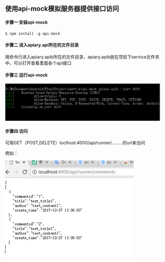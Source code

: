 ## 使用api-mock模拟服务器提供接口访问

#### 步骤一 安装api-mock

```
$ npm install -g api-mock
```

#### 步骤二 进入apiary.api所在的文件目录

用命令行进入apiary.apib所在的文件目录，apiary.apib放在项目下service文件夹中，可以打开查看里面各个api接口

#### 步骤三 运行api-mock

![img](实验截图/1.png)

#### 步骤四 访问

可用GET（POST,DELETE）loclhost:4000/api/runner/.........的url来访问

例如：

![img](实验截图/2.png)